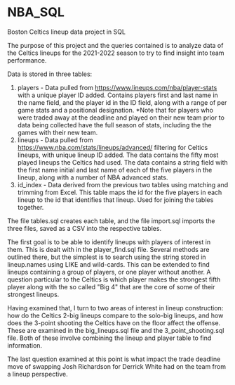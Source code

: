# NBA_SQL
Boston Celtics lineup data project in SQL

The purpose of this project and the queries contained is to analyze data of the Celtics lineups for the 2021-2022 season to try to find insight into team performance. 

Data is stored in three tables:
  1) players - Data pulled from https://www.lineups.com/nba/player-stats with a unique player ID added. Contains players first and last name in the name field, and the player id in the ID field, along with a range of per game stats and a positional designation. *Note that for players who were traded away at the deadline and played on their new team prior to data being collected have the full season of stats, including the the games with their new team. 
  2) lineups - Data pulled from https://www.nba.com/stats/lineups/advanced/ filtering for Celtics lineups, with  unique lineup ID added. The data contains the fifty most played lineups the Celtics had used. The data contains a string field with the first name initial and last name of each of the five players in the lineup, along with a number of NBA advanced stats. 
  3) id_index - Data derived from the previous two tables using matching and trimming from Excel. This table maps the id for the five players in each lineup to the id that identifies that lineup. Used for joining the tables together. 

The file tables.sql creates each table, and the file import.sql imports the three files, saved as a CSV into the respective tables. 

The first goal is to be able to identify lineups with players of interest in them. This is dealt with in the player_find.sql file. Several methods are outlined there, but the simplest is to search using the string stored in lineup.names using LIKE and wild-cards. This can be extended to find lineups containing a group of players, or one player without another. A question particular to the Celtics is which player makes the strongest fifth player along with the so called "Big 4" that are the core of some of their strongest lineups. 
  
Having examined that, I turn to two areas of interest in lineup construction: how do the Celtics 2-big lineups compare to the solo-big lineups, and how does the 3-point shooting the Celtics have on the floor affect the offense. These are examined in the big_lineups.sql file and the 3_point_shooting.sql file. 
Both of these involve combining the lineup and player table to find information. 

The last question examined at this point is what impact the trade deadline move of swapping Josh Richardson for Derrick White had on the team from a lineup perspective. 
